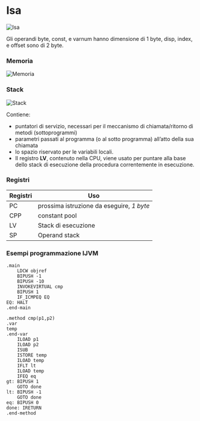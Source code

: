 # Isa

![Isa](https://i.imgur.com/0E61qtF.png)

Gli operandi byte, const, e varnum hanno dimensione di 1 byte, disp, index, e offset sono di 2 byte.



### Memoria

![Memoria](https://i.imgur.com/hkl8vU6.png)

### Stack

![Stack](https://i.imgur.com/fENxhLr.png\))

Contiene:
- puntatori di servizio, necessari per il meccanismo di chiamata/ritorno di metodi (sottoprogrammi)
- parametri passati al programma (o al sotto programma) all’atto della sua chiamata
- lo spazio riservato per le variabili locali.
- Il registro **LV**, contenuto nella CPU, viene usato per puntare alla base dello stack di esecuzione della procedura correntemente in esecuzione.

### Registri

Registri | Uso
-|-
PC | prossima istruzione da eseguire, *1 byte*
CPP | constant pool
LV | Stack di esecuzione
SP | Operand stack

### Esempi programmazione IJVM
```
.main
    LDCW objref
    BIPUSH -1
    BIPUSH -10
    INVOKEVIRTUAL cmp
    BIPUSH 1
    IF_ICMPEQ EQ
EQ: HALT
.end-main

.method cmp(p1,p2)
.var
temp
.end-var
    ILOAD p1
    ILOAD p2
    ISUB
    ISTORE temp
    ILOAD temp
    IFLT lt
    ILOAD temp
    IFEQ eq
gt: BIPUSH 1
    GOTO done
lt: BIPUSH -1
    GOTO done
eq: BIPUSH 0
done: IRETURN
.end-method
```
